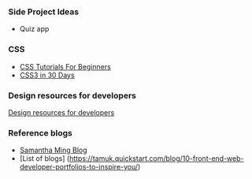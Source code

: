 ### Side Project Ideas
- Quiz app

### CSS
- [CSS Tutorials For Beginners](https://www.youtube.com/playlist?list=PL4cUxeGkcC9gQeDH6xYhmO-db2mhoTSrT)
- [CSS3 in 30 Days](https://www.youtube.com/playlist?list=PLWKjhJtqVAbl1AfjiGyYxwpdAPi5v-1OU)

### Design resources for developers
[Design resources for developers](https://github.com/bradtraversy/design-resources-for-developers)

### Reference blogs
- [Samantha Ming Blog](https://www.samanthaming.com/)
- [List of blogs] (https://tamuk.quickstart.com/blog/10-front-end-web-developer-portfolios-to-inspire-you/)
